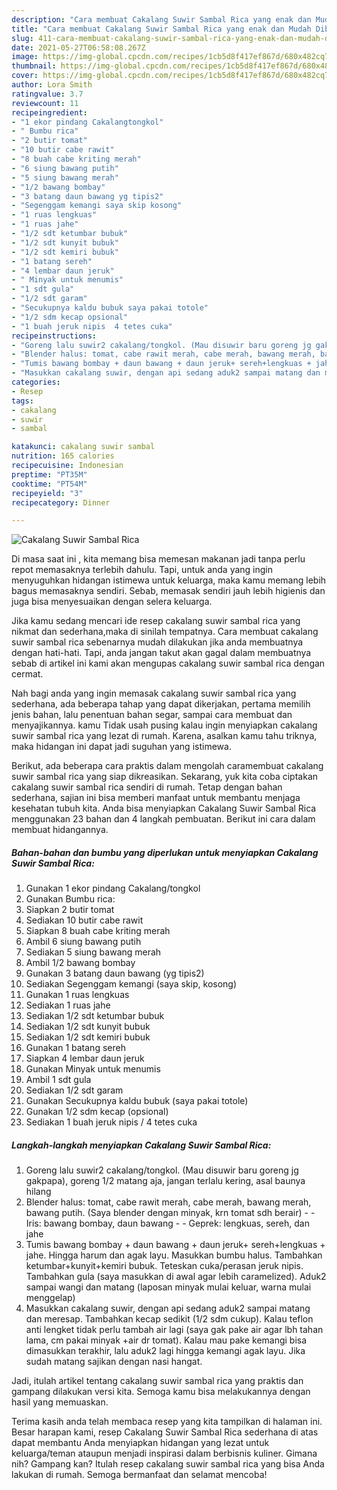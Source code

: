 ```yaml
---
description: "Cara membuat Cakalang Suwir Sambal Rica yang enak dan Mudah Dibuat"
title: "Cara membuat Cakalang Suwir Sambal Rica yang enak dan Mudah Dibuat"
slug: 411-cara-membuat-cakalang-suwir-sambal-rica-yang-enak-dan-mudah-dibuat
date: 2021-05-27T06:58:08.267Z
image: https://img-global.cpcdn.com/recipes/1cb5d8f417ef867d/680x482cq70/cakalang-suwir-sambal-rica-foto-resep-utama.jpg
thumbnail: https://img-global.cpcdn.com/recipes/1cb5d8f417ef867d/680x482cq70/cakalang-suwir-sambal-rica-foto-resep-utama.jpg
cover: https://img-global.cpcdn.com/recipes/1cb5d8f417ef867d/680x482cq70/cakalang-suwir-sambal-rica-foto-resep-utama.jpg
author: Lora Smith
ratingvalue: 3.7
reviewcount: 11
recipeingredient:
- "1 ekor pindang Cakalangtongkol"
- " Bumbu rica"
- "2 butir tomat"
- "10 butir cabe rawit"
- "8 buah cabe kriting merah"
- "6 siung bawang putih"
- "5 siung bawang merah"
- "1/2 bawang bombay"
- "3 batang daun bawang yg tipis2"
- "Segenggam kemangi saya skip kosong"
- "1 ruas lengkuas"
- "1 ruas jahe"
- "1/2 sdt ketumbar bubuk"
- "1/2 sdt kunyit bubuk"
- "1/2 sdt kemiri bubuk"
- "1 batang sereh"
- "4 lembar daun jeruk"
- " Minyak untuk menumis"
- "1 sdt gula"
- "1/2 sdt garam"
- "Secukupnya kaldu bubuk saya pakai totole"
- "1/2 sdm kecap opsional"
- "1 buah jeruk nipis  4 tetes cuka"
recipeinstructions:
- "Goreng lalu suwir2 cakalang/tongkol. (Mau disuwir baru goreng jg gakpapa), goreng 1/2 matang aja, jangan terlalu kering, asal baunya hilang"
- "Blender halus: tomat, cabe rawit merah, cabe merah, bawang merah, bawang putih. (Saya blender dengan minyak, krn tomat sdh berair)  Iris: bawang bombay, daun bawang  Geprek: lengkuas, sereh, dan jahe"
- "Tumis bawang bombay + daun bawang + daun jeruk+ sereh+lengkuas + jahe. Hingga harum dan agak layu. Masukkan bumbu halus. Tambahkan ketumbar+kunyit+kemiri bubuk. Teteskan cuka/perasan jeruk nipis. Tambahkan gula (saya masukkan di awal agar lebih caramelized). Aduk2 sampai wangi dan matang (laposan minyak mulai keluar, warna mulai menggelap)"
- "Masukkan cakalang suwir, dengan api sedang aduk2 sampai matang dan meresap. Tambahkan kecap sedikit (1/2 sdm cukup). Kalau teflon anti lengket tidak perlu tambah air lagi (saya gak pake air agar lbh tahan lama, cm pakai minyak +air dr tomat). Kalau mau pake kemangi bisa dimasukkan terakhir, lalu aduk2 lagi hingga kemangi agak layu. Jika sudah matang sajikan dengan nasi hangat."
categories:
- Resep
tags:
- cakalang
- suwir
- sambal

katakunci: cakalang suwir sambal 
nutrition: 165 calories
recipecuisine: Indonesian
preptime: "PT35M"
cooktime: "PT54M"
recipeyield: "3"
recipecategory: Dinner

---
```



![Cakalang Suwir Sambal Rica](https://img-global.cpcdn.com/recipes/1cb5d8f417ef867d/680x482cq70/cakalang-suwir-sambal-rica-foto-resep-utama.jpg)

Di masa  saat ini , kita memang bisa memesan makanan jadi tanpa perlu repot memasaknya terlebih dahulu. Tapi, untuk anda yang ingin menyuguhkan hidangan istimewa untuk keluarga, maka kamu memang lebih bagus memasaknya sendiri. Sebab, memasak sendiri jauh lebih higienis dan juga bisa menyesuaikan dengan selera keluarga.

Jika kamu sedang mencari ide resep cakalang suwir sambal rica yang nikmat dan sederhana,maka di sinilah tempatnya. Cara membuat cakalang suwir sambal rica  sebenarnya mudah dilakukan jika anda membuatnya dengan hati-hati. Tapi, anda jangan takut akan gagal dalam membuatnya 
sebab di artikel ini kami akan mengupas cakalang suwir sambal rica dengan cermat.  



Nah bagi anda yang ingin memasak cakalang suwir sambal rica yang sederhana, ada beberapa tahap yang dapat dikerjakan, pertama memilih jenis bahan, lalu penentuan bahan segar, sampai cara membuat dan menyajikannya. kamu Tidak usah pusing kalau ingin menyiapkan cakalang suwir sambal rica yang lezat di rumah. Karena, asalkan kamu  tahu triknya, maka hidangan ini dapat jadi suguhan yang istimewa.

Berikut, ada beberapa cara praktis  dalam mengolah caramembuat cakalang suwir sambal rica yang siap dikreasikan. Sekarang, yuk kita coba ciptakan cakalang suwir sambal rica sendiri di rumah. Tetap dengan bahan sederhana, sajian ini bisa memberi manfaat untuk membantu menjaga kesehatan tubuh kita. Anda bisa menyiapkan Cakalang Suwir Sambal Rica menggunakan 23 bahan dan 4 langkah pembuatan. Berikut ini cara dalam membuat hidangannya.

<!--inarticleads1-->

##### Bahan-bahan dan bumbu yang diperlukan untuk menyiapkan Cakalang Suwir Sambal Rica:

1. Gunakan 1 ekor pindang Cakalang/tongkol
1. Gunakan  Bumbu rica:
1. Siapkan 2 butir tomat
1. Sediakan 10 butir cabe rawit
1. Siapkan 8 buah cabe kriting merah
1. Ambil 6 siung bawang putih
1. Sediakan 5 siung bawang merah
1. Ambil 1/2 bawang bombay
1. Gunakan 3 batang daun bawang (yg tipis2)
1. Sediakan Segenggam kemangi (saya skip, kosong)
1. Gunakan 1 ruas lengkuas
1. Sediakan 1 ruas jahe
1. Sediakan 1/2 sdt ketumbar bubuk
1. Sediakan 1/2 sdt kunyit bubuk
1. Sediakan 1/2 sdt kemiri bubuk
1. Gunakan 1 batang sereh
1. Siapkan 4 lembar daun jeruk
1. Gunakan  Minyak untuk menumis
1. Ambil 1 sdt gula
1. Sediakan 1/2 sdt garam
1. Gunakan Secukupnya kaldu bubuk (saya pakai totole)
1. Gunakan 1/2 sdm kecap (opsional)
1. Sediakan 1 buah jeruk nipis / 4 tetes cuka




<!--inarticleads2-->

##### Langkah-langkah menyiapkan Cakalang Suwir Sambal Rica:

1. Goreng lalu suwir2 cakalang/tongkol. (Mau disuwir baru goreng jg gakpapa), goreng 1/2 matang aja, jangan terlalu kering, asal baunya hilang
1. Blender halus: tomat, cabe rawit merah, cabe merah, bawang merah, bawang putih. (Saya blender dengan minyak, krn tomat sdh berair) -  - Iris: bawang bombay, daun bawang -  - Geprek: lengkuas, sereh, dan jahe
1. Tumis bawang bombay + daun bawang + daun jeruk+ sereh+lengkuas + jahe. Hingga harum dan agak layu. Masukkan bumbu halus. Tambahkan ketumbar+kunyit+kemiri bubuk. Teteskan cuka/perasan jeruk nipis. Tambahkan gula (saya masukkan di awal agar lebih caramelized). Aduk2 sampai wangi dan matang (laposan minyak mulai keluar, warna mulai menggelap)
1. Masukkan cakalang suwir, dengan api sedang aduk2 sampai matang dan meresap. Tambahkan kecap sedikit (1/2 sdm cukup). Kalau teflon anti lengket tidak perlu tambah air lagi (saya gak pake air agar lbh tahan lama, cm pakai minyak +air dr tomat). Kalau mau pake kemangi bisa dimasukkan terakhir, lalu aduk2 lagi hingga kemangi agak layu. Jika sudah matang sajikan dengan nasi hangat.




Jadi, itulah artikel tentang  cakalang suwir sambal rica  yang praktis dan gampang dilakukan versi kita. Semoga kamu bisa melakukannya dengan hasil yang memuaskan. 

Terima kasih anda telah membaca resep yang kita tampilkan di halaman ini. Besar harapan kami, resep  Cakalang Suwir Sambal Rica sederhana di atas dapat membantu Anda menyiapkan hidangan yang lezat untuk keluarga/teman ataupun menjadi inspirasi dalam berbisnis kuliner. Gimana nih? Gampang kan? Itulah resep cakalang suwir sambal rica yang bisa Anda lakukan di rumah. Semoga bermanfaat dan selamat mencoba!

